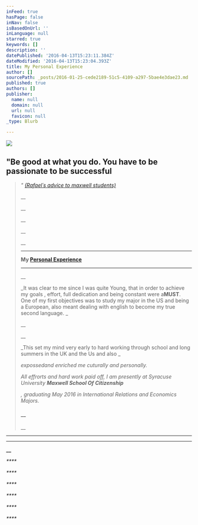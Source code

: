```yaml
---
inFeed: true
hasPage: false
inNav: false
isBasedOnUrl: ''
inLanguage: null
starred: true
keywords: []
description: ''
datePublished: '2016-04-13T15:23:11.384Z'
dateModified: '2016-04-13T15:23:04.393Z'
title: My Personal Experience
author: []
sourcePath: _posts/2016-01-25-cede2189-51c5-4109-a297-5bae4e3dae23.md
published: true
authors: []
publisher:
  name: null
  domain: null
  url: null
  favicon: null
_type: Blurb

---
```

![](https://the-grid-user-content.s3-us-west-2.amazonaws.com/7ac9de3d-47ba-4cdf-8072-53b784ea365e.png)

## "Be good at what you do. You have to be passionate to be successful

> _" [(Rafael´s advice to maxwell students)][0]_
> 
> __
> 
> __
> 
> __
> 
> __
> 
> __
> 
> ____
> 
> __My [Personal Experience][1]__
> 
> ____
> 
> __
> 
> _It
> was clear to me since I was quite Young, that in order to achieve my goals ,
> effort, full dedication and being constant were a**MUST**. One of my first
> objectives was to study my major in the US and being a European,
> also meant dealing with english to become my true second language. _
> 
> __
> 
> __
> 
> _This
> set my mind very early to hard working through school and long summers in the
> UK and the Us and also _
> 
> _expossedand enriched me cuturally and personally._
> 
> _All effrorts and hard work paid off, I
> am presently at Syracuse University **Maxwell
> School Of Citizenship**_
> 
> _, graduating May 2016 in International Relations and
> Economics Majors._
> 
> #### __
> 
> __

****

****

**__**

_****_

_****_

_****_

_****_

_****_

_****_

[0]: http://www.maxwell.syr.edu/DC/DC_Profiles/Rafael_Cifuentes__16,_IR___ECON__16/
[1]: null